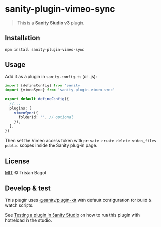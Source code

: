 # sanity-plugin-vimeo-sync

> This is a **Sanity Studio v3** plugin.

## Installation

```sh
npm install sanity-plugin-vimeo-sync
```

## Usage

Add it as a plugin in `sanity.config.ts` (or .js):

```ts
import {defineConfig} from 'sanity'
import {vimeoSync} from 'sanity-plugin-vimeo-sync'

export default defineConfig({
  //...
  plugins: [
    vimeoSync({
      folderId: '', // optional
    }),
  ],
})
```

Then set the Vimeo access token with `private create delete video_files public` scopes inside the Sanity plug-in page.

## License

[MIT](LICENSE) © Tristan Bagot

## Develop & test

This plugin uses [@sanity/plugin-kit](https://github.com/sanity-io/plugin-kit)
with default configuration for build & watch scripts.

See [Testing a plugin in Sanity Studio](https://github.com/sanity-io/plugin-kit#testing-a-plugin-in-sanity-studio)
on how to run this plugin with hotreload in the studio.
